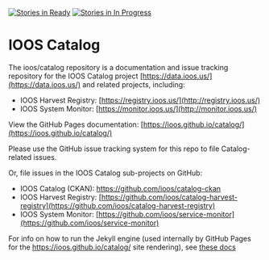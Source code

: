 [![Stories in Ready](https://badge.waffle.io/ioos/catalog.svg?label=ready&title=Ready)](https://waffle.io/ioos/catalog)
[![Stories in In Progress](https://badge.waffle.io/ioos/catalog.svg?label=in%20progress&title=In%20Progress)](https://waffle.io/ioos/catalog)

# IOOS Catalog #

The ioos/catalog repository is a documentation and issue tracking repository for
the IOOS Catalog project [https://data.ioos.us/](https://data.ioos.us/) and
related projects, including:

- IOOS Harvest Registry: [https://registry.ioos.us/](http://registry.ioos.us/)
- IOOS System Monitor: [https://monitor.ioos.us/](http://monitor.ioos.us/)

View the GitHub Pages documentation: [https://ioos.github.io/catalog/](https://ioos.github.io/catalog/)

Please use the GitHub issue tracking system for this repo to file Catalog-related issues.

Or, file issues in the IOOS Catalog sub-projects on GitHub:

- IOOS Catalog (CKAN): [https://github.com/ioos/catalog-ckan ](https://github.com/ioos/catalog-ckan )
- IOOS Harvest Registry: [https://github.com/ioos/catalog-harvest-registry](https://github.com/ioos/catalog-harvest-registry)
- IOOS System Monitor: [https://github.com/ioos/service-monitor](https://github.com/ioos/service-monitor)

For info on how to run the Jekyll engine (used internally by GitHub Pages for
  the https://ioos.github.io/catalog/ site rendering), see [these docs](https://github.com/ioos/catalog/blob/gh-pages/jekyll_setup.md)

